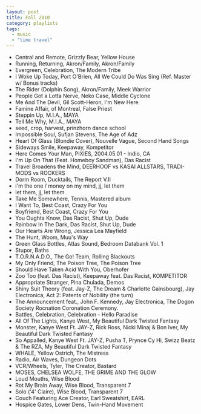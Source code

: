```yaml
---
layout: post
title: Fall 2010
category: playlists
tags: 
  - music
  - "time travel"
---
```

* Central and Remote, Grizzly Bear, Yellow House
* Running, Returning, Akron/Family, Akron/Family
* Evergreen, Celebration, The Modern Tribe
* I Woke Up Today, Port O'Brien, All We Could Do Was Sing (Ref. Master w/ Bonus tracks)
* The Rider (Dolphin Song), Akron/Family, Meek Warrior
* People Got a Lotta Nerve, Neko Case, Middle Cyclone
* Me And The Devil, Gil Scott-Heron, I'm New Here
* Famine Affair, of Montreal, False Priest
* Steppin Up, M.I.A., MAYA
* Tell Me Why, M.I.A., MAYA
* seed, crop, harvest, prinzhorn dance school
* Impossible Soul, Sufjan Stevens, The Age of Adz
* Heart Of Glass (Blondie Cover), Nouvelle Vague, Second Hand Songs
* Sideways Smile, Keepaway, Kompetitor
* Here Comes Your Man, PIXIES, 2004.05.01 - Indio, CA
* I'm Up On That (Feat. Homeboy Sandman), Das Racist
* Travel Broadens the Mind, DEERHOOF vs KASAI ALLSTARS, TRADI-MODS vs ROCKERS
* Dorm Room, Ducktails, The Report V.II
* i'm the one / money on my mind, jj, let them
* let them, jj, let them
* Take Me Somewhere, Tennis, Mastered album
* I Want To, Best Coast, Crazy For You
* Boyfriend, Best Coast, Crazy For You
* You Oughta Know, Das Racist, Shut Up, Dude
* Rainbow In The Dark, Das Racist, Shut Up, Dude
* Our Hearts Are Wrong, Jessica Lea Mayfield
* The Hunt, Woom, Muu's Way
* Green Glass Bottles, Atlas Sound, Bedroom Databank Vol. 1
* Stupor, Baths
* T.O.R.N.A.D.O., The Go! Team, Rolling Blackouts
* My Only Friend, The Poison Tree, The Poison Tree
* Should Have Taken Acid With You, Oberhofer
* Zoo Too (feat. Das Racist), Keepaway feat. Das Racist, KOMPETITOR
* Appropriate Stranger, Pina Chulada, Demos
* Shiny Suit Theory (feat. Jay-Z, The Dream &#38; Charlotte Gainsbourg), Jay Electronica, Act 2: Patents of Nobility (the turn)
* The Announcement feat., John F. Kennedy, Jay Electronica, The Dogon Society Rocnation Coronation Ceremony.
* Battles, Celebration, Celebration - Hello Paradise
* All Of The Lights, Kanye West, My Beautiful Dark Twisted Fantasy
* Monster, Kanye West Ft. JAY-Z, Rick Ross, Nicki Minaj &#38; Bon Iver, My Beautiful Dark Twisted Fantasy
* So Appalled, Kanye West Ft. JAY-Z, Pusha T, Prynce Cy Hi, Swizz Beatz &#38; The RZA, My Beautiful Dark Twisted Fantasy
* WHALE, Yellow Ostrich, The Mistress
* Radio, Air Waves, Dungeon Dots
* VCR/Wheels, Tyler, The Creator, Bastard
* MOSES, CHELSEA WOLFE, THE GRIME AND THE GLOW
* Loud Mouths, Wise Blood
* Rot My Brain Away, Wise Blood, Transparent 7
* Solo ('4' Claire), Wise Blood, Transparent 7
* Couch Featuring Ace Creator, Earl Sweatshirt, EARL
* Hospice Gates, Lower Dens, Twin-Hand Movement